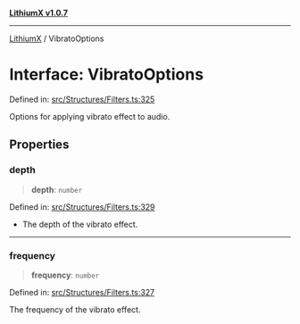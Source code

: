 [**LithiumX v1.0.7**](README.md)

***

[LithiumX](globals.md) / VibratoOptions

# Interface: VibratoOptions

Defined in: [src/Structures/Filters.ts:325](https://github.com/anantix-network/LithiumX/blob/720bc1bb802e250a8740a01a0f217198cffacb28/src/Structures/Filters.ts#L325)

Options for applying vibrato effect to audio.

## Properties

### depth

> **depth**: `number`

Defined in: [src/Structures/Filters.ts:329](https://github.com/anantix-network/LithiumX/blob/720bc1bb802e250a8740a01a0f217198cffacb28/src/Structures/Filters.ts#L329)

* The depth of the vibrato effect.

***

### frequency

> **frequency**: `number`

Defined in: [src/Structures/Filters.ts:327](https://github.com/anantix-network/LithiumX/blob/720bc1bb802e250a8740a01a0f217198cffacb28/src/Structures/Filters.ts#L327)

The frequency of the vibrato effect.
